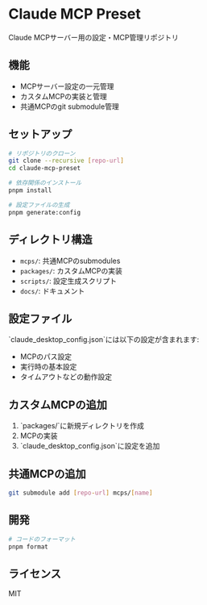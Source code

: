 # Claude MCP Preset

Claude MCPサーバー用の設定・MCP管理リポジトリ

## 機能

- MCPサーバー設定の一元管理
- カスタムMCPの実装と管理
- 共通MCPのgit submodule管理

## セットアップ

```bash
# リポジトリのクローン
git clone --recursive [repo-url]
cd claude-mcp-preset

# 依存関係のインストール
pnpm install

# 設定ファイルの生成
pnpm generate:config
```

## ディレクトリ構造

- `mcps/`: 共通MCPのsubmodules
- `packages/`: カスタムMCPの実装
- `scripts/`: 設定生成スクリプト
- `docs/`: ドキュメント

## 設定ファイル

\`claude_desktop_config.json\`には以下の設定が含まれます:

- MCPのパス設定
- 実行時の基本設定
- タイムアウトなどの動作設定

## カスタムMCPの追加

1. \`packages/\`に新規ディレクトリを作成
2. MCPの実装
3. \`claude_desktop_config.json\`に設定を追加

## 共通MCPの追加

```bash
git submodule add [repo-url] mcps/[name]
```

## 開発

```bash
# コードのフォーマット
pnpm format
```

## ライセンス

MIT
